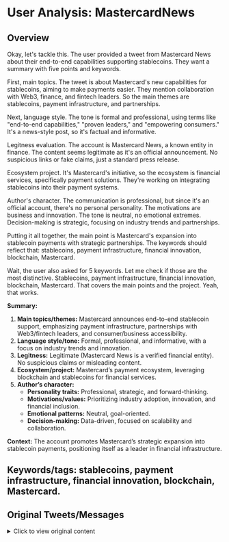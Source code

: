 # User Analysis: MastercardNews

## Overview

<think>
Okay, let's tackle this. The user provided a tweet from Mastercard News about their end-to-end capabilities supporting stablecoins. They want a summary with five points and keywords.

First, main topics. The tweet is about Mastercard's new capabilities for stablecoins, aiming to make payments easier. They mention collaboration with Web3, finance, and fintech leaders. So the main themes are stablecoins, payment infrastructure, and partnerships.

Next, language style. The tone is formal and professional, using terms like "end-to-end capabilities," "proven leaders," and "empowering consumers." It's a news-style post, so it's factual and informative.

Legitness evaluation. The account is Mastercard News, a known entity in finance. The content seems legitimate as it's an official announcement. No suspicious links or fake claims, just a standard press release.

Ecosystem project. It's Mastercard's initiative, so the ecosystem is financial services, specifically payment solutions. They're working on integrating stablecoins into their payment systems.

Author's character. The communication is professional, but since it's an official account, there's no personal personality. The motivations are business and innovation. The tone is neutral, no emotional extremes. Decision-making is strategic, focusing on industry trends and partnerships.

Putting it all together, the main point is Mastercard's expansion into stablecoin payments with strategic partnerships. The keywords should reflect that: stablecoins, payment infrastructure, financial innovation, blockchain, Mastercard.

Wait, the user also asked for 5 keywords. Let me check if those are the most distinctive. Stablecoins, payment infrastructure, financial innovation, blockchain, Mastercard. That covers the main points and the project. Yeah, that works.
</think>

**Summary:**  
1. **Main topics/themes:** Mastercard announces end-to-end stablecoin support, emphasizing payment infrastructure, partnerships with Web3/fintech leaders, and consumer/business accessibility.  
2. **Language style/tone:** Formal, professional, and informative, with a focus on industry trends and innovation.  
3. **Legitness:** Legitimate (Mastercard News is a verified financial entity). No suspicious claims or misleading content.  
4. **Ecosystem/project:** Mastercard’s payment ecosystem, leveraging blockchain and stablecoins for financial services.  
5. **Author’s character:**  
   - **Personality traits:** Professional, strategic, and forward-thinking.  
   - **Motivations/values:** Prioritizing industry adoption, innovation, and financial inclusion.  
   - **Emotional patterns:** Neutral, goal-oriented.  
   - **Decision-making:** Data-driven, focused on scalability and collaboration.  

**Context:** The account promotes Mastercard’s strategic expansion into stablecoin payments, positioning itself as a leader in financial infrastructure.  

**Keywords/tags:** stablecoins, payment infrastructure, financial innovation, blockchain, Mastercard.
---
## Original Tweets/Messages

<details>
<summary>Click to view original content</summary>

| Type | Content |
|------|---------|
| tweets | "{\"bookmarkCount\":753,\"conversationId\":\"1916896208187986114\",\"hashtags\":[],\"id\":\"1916896208187986114\",\"isQuoted\":false,\"isRetweet\":false,\"language\":\"en\",\"likes\":4335,\"name\":\"Mastercard News\",\"mentions\":[],\"permanentUrl\":\"https://x.com/MastercardNews/status/1916896208187986114\",\"photos\":[],\"poll\":null,\"quotes\":427,\"replies\":330,\"retweets\":1233,\"text\":\"Today, we announced our end-to-end capabilities to support stablecoins, ensuring payments can be made or received using them - anytime, anywhere. Alongside proven leaders across Web3, finance and fintech, we’re empowering consumers and businesses to use stablecoins as easily as https://t.co/6uSpMlNK9z\",\"thread\":[],\"timeParsed\":\"2025-04-28T16:44:04.000Z\",\"timestamp\":1745858644,\"urls\":[],\"userId\":\"36730070\",\"username\":\"MastercardNews\",\"videos\":[],\"views\":829781}" |
| messages | Today, we announced our end-to-end capabilities to support stablecoins, ensuring payments can be made or received using them - anytime, anywhere. Alongside proven leaders across Web3, finance and fintech, we’re empowering consumers and businesses to use stablecoins as easily as https://t.co/6uSpMlNK9z |

</details>
